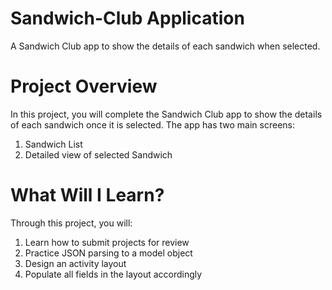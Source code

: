 # Sandwich-Club Application 
A Sandwich Club app to show the details of each sandwich when selected.

# Project Overview
In this project, you will complete the Sandwich Club app to show the details of each sandwich once it is selected.
The app has two main screens:
1. Sandwich List
2. Detailed view of selected Sandwich

# What Will I Learn?
Through this project, you will:

1. Learn how to submit projects for review
2. Practice JSON parsing to a model object
3. Design an activity layout
4. Populate all fields in the layout accordingly

